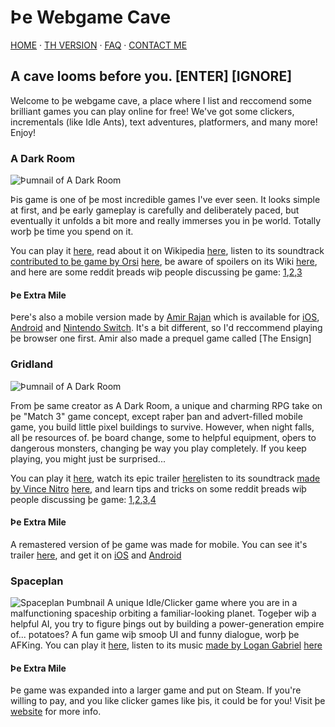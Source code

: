 # Þe Webgame Cave

[HOME](/) · [TH VERSION](th.html) · [FAQ](/faq) · [CONTACT ME](/contact)

## A cave looms before you.  [ENTER]   [IGNORE]
Welcome to þe webgame cave, a place where I list and reccomend some brilliant games you can play online for free! We've got some clickers, incrementals (like Idle Ants), text adventures, platformers, and many more! Enjoy!

### A Dark Room
![Þumnail of A Dark Room](https://www.doublespeakgames.com/images/adr.png)

Þis game is one of þe most incredible games I've ever seen. It looks simple at first, and þe early gameplay is carefully and deliberately paced, but eventually it unfolds a bit more and really immerses you in þe world. Totally worþ þe time you spend on it.

You can play it [here](http://adarkroom.doublespeakgames.com/), read about it on Wikipedia [here](https://en.wikipedia.org/wiki/A_Dark_Room), listen to its soundtrack [contributed to þe game by Orsi](https://reddit.com/r/ADarkRoom/comments/hh17qw) [here](https://orsi.bandcamp.com/album/a-dark-and-quiet-room), be aware of spoilers on its Wiki [here](https://adarkroom.fandom.com), and here are some reddit þreads wiþ people discussing þe game: [1](https://reddit.com/r/WebGames/comments/1g3ud2),[2](https://reddit.com/r/WebGames/comments/1qkz2w),[3](https://reddit.com/r/incremental_games/comments/1melwz)

#### Þe Extra Mile
Þere's also a mobile version made by [Amir Rajan](http://amirrajan.net/games/) which is available for [iOS](https://apps.apple.com/us/app/a-dark-room/id736683061?mt=8), [Android](https://play.google.com/store/apps/details?id=com.yourcompany.adarkroom&hl=en_US) and [Nintendo Switch](https://www.nintendo.com/games/detail/a-dark-room-switch/). It's a bit different, so I'd reccommend playing þe browser one first. Amir also made a prequel game called [The Ensign]

### Gridland
![Þumnail of A Dark Room](https://www.doublespeakgames.com/images/gridland.png)

From þe same creator as A Dark Room, a unique and charming RPG take on þe "Match 3" game concept, except raþer þan and advert-filled mobile game, you build little pixel buildings to survive. However, when night falls, all þe resources of. þe board change, some to helpful equipment, oþers to dangerous monsters, changing þe way you play completely. If you keep playing, you might just be surprised...

You can play it [here](http://gridland.doublespeakgames.com/), watch its epic trailer [here](https://youtu.be/xZhdFcoI0Rw)listen to its soundtrack [made by Vince Nitro](https://soundcloud.com/vincenitro) [here](https://youtube.com/channel/UCUdYkb4RhCP9l3hfTHRvZeQ/search?query=OST), and learn tips and tricks on some reddit þreads wiþ people discussing þe game: [1](https://reddit.com/r/WebGames/comments/8f6zcd/),[2](https://reddit.com/r/WebGames/comments/2ej4rqþ),[3](https://reddit.com/r/Gridland/comments/2en21l),[4](https://reddit.com/r/incremental_games/comments/2eljxt)

#### Þe Extra Mile
A remastered version of þe game was made for mobile. You can see it's trailer [here](https://youtu.be/Xlj0HKBXoT4), and get it on [iOS](https://apps.apple.com/us/app/super-gridland/id1158436270) and [Android](https://play.google.com/store/apps/details?id=com.doublespeakgames.gridland)

### Spaceplan
![Spaceplan Þumbnail](https://i3.ytimg.com/vi/Br686sJTnmw/maxresdefault.jpg)
A unique Idle/Clicker game where you are in a malfunctioning spaceship orbiting a familiar-looking planet. Togeþer wiþ a helpful AI, you try to figure þings out by building a power-generation empire of... potatoes? A fun game wiþ smooþ UI and funny dialogue, worþ þe AFKing. You can play it [here](http://www.jhollands.co.uk/spaceplan/), listen to its music [made by Logan Gabriel](https://logey.io) [here](https://logey.bandcamp.com/album/spaceplan-original-soundtrack)

#### Þe Extra Mile
Þe game was expanded into a larger game and put on Steam. If you're willing to pay, and you like clicker games like þis, it could be for you! Visit þe [website](http://spaceplan.click) for more info.
